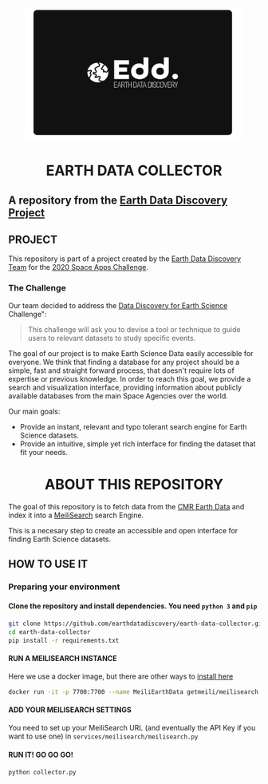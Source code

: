 <p align="center">
  <img src="assets/edd-logo-black.png" alt="Earth Data Discovery" width="440" height="270" />
</p>

<h1 align="center">EARTH DATA COLLECTOR</h1>

## A repository from the [Earth Data Discovery Project](https://earthdatadiscovery.co/)

## PROJECT

This repository is part of a project created by the [Earth Data Discovery Team](https://2020.spaceappschallenge.org/challenges/connect/data-discovery-earth-science/teams/edd/members) for the [2020 Space Apps Challenge](https://2020.spaceappschallenge.org).

### The Challenge

Our team decided to address the [Data Discovery for Earth Science](https://2020.spaceappschallenge.org/challenges/connect/data-discovery-earth-science/details) Challenge":

> This challenge will ask you to devise a tool or technique to guide users to relevant datasets to study specific events.

The goal of our project is to make Earth Science Data easily accessible for everyone. 
We think that finding a database for any project should be a simple, fast and straight forward process, that doesn't require lots of expertise or previous knowledge.
In order to reach this goal, we provide a search and visualization interface, providing information about publicly available databases from the main Space Agencies over the world.

Our main goals:

- Provide an instant, relevant and typo tolerant search engine for Earth Science datasets.
- Provide an intuitive, simple yet rich interface for finding the dataset that fit your needs.

<h1 align="center">ABOUT THIS REPOSITORY</h1>

The goal of this repository is to fetch data from the [CMR Earth Data](https://cmr.earthdata.nasa.gov) and index it into a [MeiliSearch](https://github.com/meilisearch/MeiliSearch) search Engine.

This is a necesary step to create an accessible and open interface for finding Earth Science datasets.

## HOW TO USE IT

### Preparing your environment

#### Clone the repository and install dependencies. You need `python 3` and `pip`

```bash
git clone https://github.com/earthdatadiscovery/earth-data-collector.git
cd earth-data-collector
pip install -r requirements.txt
```

#### RUN A MEILISEARCH INSTANCE

Here we use a docker image, but there are other ways to [install here](https://docs.meilisearch.com/guides/introduction/quick_start_guide.html#getting-started)

```bash
docker run -it -p 7700:7700 --name MeiliEarthData getmeili/meilisearch:latest ./meilisearch
```

#### ADD YOUR MEILISEARCH SETTINGS

You need to set up your MeiliSearch URL (and eventually the API Key if you want to use one) in `services/meilisearch/meilisearch.py`

#### RUN IT! GO GO GO!

```bash
python collector.py
```
